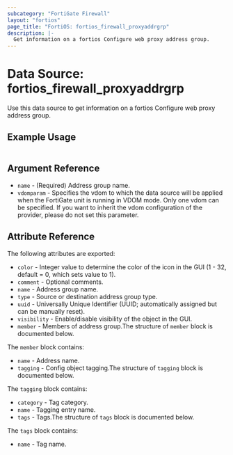 ```yaml
---
subcategory: "FortiGate Firewall"
layout: "fortios"
page_title: "FortiOS: fortios_firewall_proxyaddrgrp"
description: |-
  Get information on a fortios Configure web proxy address group.
---
```


# Data Source: fortios_firewall_proxyaddrgrp
Use this data source to get information on a fortios Configure web proxy address group.


## Example Usage

```hcl

```

## Argument Reference

* `name` - (Required) Address group name.
* `vdomparam` - Specifies the vdom to which the data source will be applied when the FortiGate unit is running in VDOM mode. Only one vdom can be specified. If you want to inherit the vdom configuration of the provider, please do not set this parameter.

## Attribute Reference

The following attributes are exported:

* `color` - Integer value to determine the color of the icon in the GUI (1 - 32, default = 0, which sets value to 1).
* `comment` - Optional comments.
* `name` - Address group name.
* `type` - Source or destination address group type.
* `uuid` - Universally Unique Identifier (UUID; automatically assigned but can be manually reset).
* `visibility` - Enable/disable visibility of the object in the GUI.
* `member` - Members of address group.The structure of `member` block is documented below.

The `member` block contains:

* `name` - Address name.
* `tagging` - Config object tagging.The structure of `tagging` block is documented below.

The `tagging` block contains:

* `category` - Tag category.
* `name` - Tagging entry name.
* `tags` - Tags.The structure of `tags` block is documented below.

The `tags` block contains:

* `name` - Tag name.
